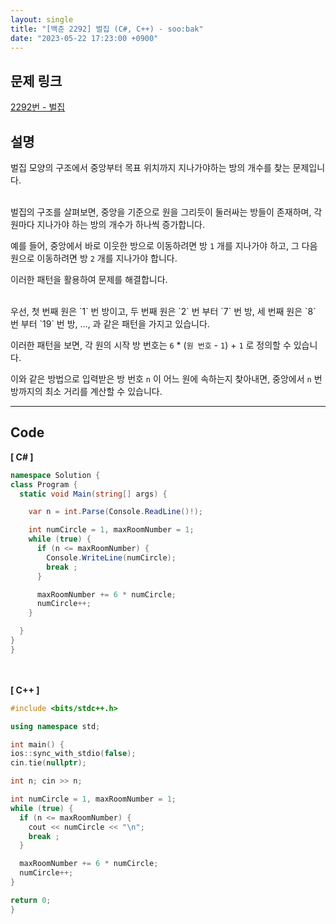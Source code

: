 ```yaml
---
layout: single
title: "[백준 2292] 벌집 (C#, C++) - soo:bak"
date: "2023-05-22 17:23:00 +0900"
---
```


## 문제 링크
  [2292번 - 벌집](https://www.acmicpc.net/problem/2292)

## 설명
벌집 모양의 구조에서 중앙부터 목표 위치까지 지나가야하는 방의 개수를 찾는 문제입니다. <br>

<br>
벌집의 구조를 살펴보면, 중앙을 기준으로 원을 그리듯이 둘러싸는 방들이 존재하며, 각 원마다 지나가야 하는 방의 개수가 하나씩 증가합니다. <br>

예를 들어, 중앙에서 바로 이웃한 방으로 이동하려면 방 `1` 개를 지나가야 하고, 그 다음 원으로 이동하려면 방 `2` 개를 지나가야 합니다. <br>

이러한 패턴을 활용하여 문제를 해결합니다. <br>

<br>
우선, 첫 번째 원은 `1` 번 방이고, 두 번째 원은 `2` 번 부터 `7` 번 방, 세 번째 원은 `8` 번 부터 `19` 번 방, ..., 과 같은 패턴을 가지고 있습니다. <br>

이러한 패턴을 보면, 각 원의 시작 방 번호는 `6` * (`원 번호` - `1`) + `1` 로 정의할 수 있습니다. <br>

이와 같은 방법으로 입력받은 방 번호 `n` 이 어느 원에 속하는지 찾아내면, 중앙에서 `n` 번 방까지의 최소 거리를 계산할 수 있습니다. <br>

- - -

## Code
<b>[ C# ] </b>
<br>

  ```c#
namespace Solution {
  class Program {
    static void Main(string[] args) {

      var n = int.Parse(Console.ReadLine()!);

      int numCircle = 1, maxRoomNumber = 1;
      while (true) {
        if (n <= maxRoomNumber) {
          Console.WriteLine(numCircle);
          break ;
        }

        maxRoomNumber += 6 * numCircle;
        numCircle++;
      }

    }
  }
}
  ```
<br><br>
<b>[ C++ ] </b>
<br>

  ```c++
#include <bits/stdc++.h>

using namespace std;

int main() {
  ios::sync_with_stdio(false);
  cin.tie(nullptr);

  int n; cin >> n;

  int numCircle = 1, maxRoomNumber = 1;
  while (true) {
    if (n <= maxRoomNumber) {
      cout << numCircle << "\n";
      break ;
    }

    maxRoomNumber += 6 * numCircle;
    numCircle++;
  }

  return 0;
}
  ```
